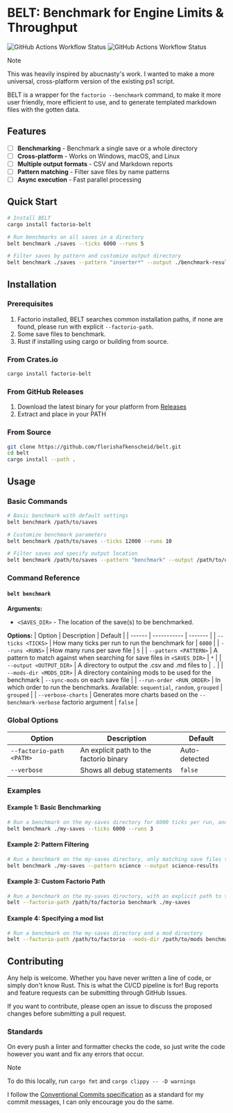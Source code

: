 # BELT: Benchmark for Engine Limits & Throughput
![GitHub Actions Workflow Status](https://img.shields.io/github/actions/workflow/status/florishafkenscheid/belt/ci.yml?label=master)
![GitHub Actions Workflow Status](https://img.shields.io/github/actions/workflow/status/florishafkenscheid/belt/release.yml?label=release)

> [!NOTE]
> This was heavily inspired by abucnasty's work.
> I wanted to make a more universal, cross-platform version of the existing ps1 script.

BELT is a wrapper for the `factorio --benchmark` command, to make it more user friendly, more efficient to use, and to generate templated markdown files with the gotten data.

## Features
- [ ] **Benchmarking** - Benchmark a single save or a whole directory
- [ ] **Cross-platform** - Works on Windows, macOS, and Linux
- [ ] **Multiple output formats** - CSV and Markdown reports
- [ ] **Pattern matching** - Filter save files by name patterns
- [ ] **Async execution** - Fast parallel processing

## Quick Start
```bash
# Install BELT
cargo install factorio-belt

# Run benchmarks on all saves in a directory
belt benchmark ./saves --ticks 6000 --runs 5

# Filter saves by pattern and customize output directory
belt benchmark ./saves --pattern "inserter*" --output ./benchmark-results
```

## Installation

### Prerequisites
1. Factorio installed, BELT searches common installation paths, if none are found, please run with explicit `--factorio-path`.
2. Some save files to benchmark.
3. Rust if installing using cargo or building from source.

### From Crates.io
```bash
cargo install factorio-belt
```

### From GitHub Releases
1. Download the latest binary for your platform from [Releases](https://github.com/florishafkenscheid/belt/releases)
2. Extract and place in your PATH

### From Source
```bash
git clone https://github.com/florishafkenscheid/belt.git
cd belt
cargo install --path .
```

## Usage

### Basic Commands

```bash
# Basic benchmark with default settings
belt benchmark /path/to/saves

# Customize benchmark parameters
belt benchmark /path/to/saves --ticks 12000 --runs 10

# Filter saves and specify output location
belt benchmark /path/to/saves --pattern "benchmark" --output /path/to/output/dir
```

### Command Reference
#### `belt benchmark`
**Arguments:**
- `<SAVES_DIR>` - The location of the save(s) to be benchmarked.

**Options:**
| Option | Description | Default |
| ------ | ----------- | ------- |
| `--ticks <TICKS>` | How many ticks per run to run the benchmark for | `6000` |
| `--runs <RUNS>` | How many runs per save file | `5` |
| `--pattern <PATTERN>` | A pattern to match against when searching for save files in `<SAVES_DIR>` | `*` |
| `--output <OUTPUT_DIR>` | A directory to output the .csv and .md files to | `.` |
| `--mods-dir <MODS_DIR>` | A directory containing mods to be used for the benchmark | `--sync-mods` on each save file |
| `--run-order <RUN_ORDER>` | In which order to run the benchmarks. Available: `sequential`, `random`, `grouped` | `grouped` |
| `--verbose-charts` | Generates more charts based on the `--benchmark-verbose` factorio argument | `false` |

### Global Options
| Option | Description | Default |
| ------ | ----------- | ------- |
| `--factorio-path <PATH>` | An explicit path to the factorio binary | Auto-detected |
| `--verbose` | Shows all debug statements | `false` |

### Examples
#### Example 1: Basic Benchmarking
```bash
# Run a benchmark on the my-saves directory for 6000 ticks per run, and running each save file 3 times.
belt benchmark ./my-saves --ticks 6000 --runs 3
```

#### Example 2: Pattern Filtering
```bash
# Run a benchmark on the my-saves directory, only matching save files that start with "science" and outputting it to science-results/results.{csv,md}
belt benchmark ./my-saves --pattern science --output science-results
```

#### Example 3: Custom Factorio Path
```bash
# Run a benchmark on the my-saves directory, with an explicit path to the factorio binary
belt --factorio-path /path/to/factorio benchmark ./my-saves
```

#### Example 4: Specifying a mod list
```bash
# Run a benchmark on the my-saves directory and a mod directory
belt --factorio-path /path/to/factorio --mods-dir /path/to/mods benchmark ./my-saves
```

## Contributing
Any help is welcome. Whether you have never written a line of code, or simply don't know Rust. This is what the CI/CD pipeline is for!
Bug reports and feature requests can be submitting through GitHub Issues.

If you want to contribute, please open an issue to discuss the proposed changes before submitting a pull request.

### Standards
On every push a linter and formatter checks the code, so just write the code however you want and fix any errors that occur.
> [!NOTE]
> To do this locally, run `cargo fmt` and `cargo clippy -- -D warnings`

I follow the [Conventional Commits specification](https://www.conventionalcommits.org/) as a standard for my commit messages, I can only encourage you do the same.
